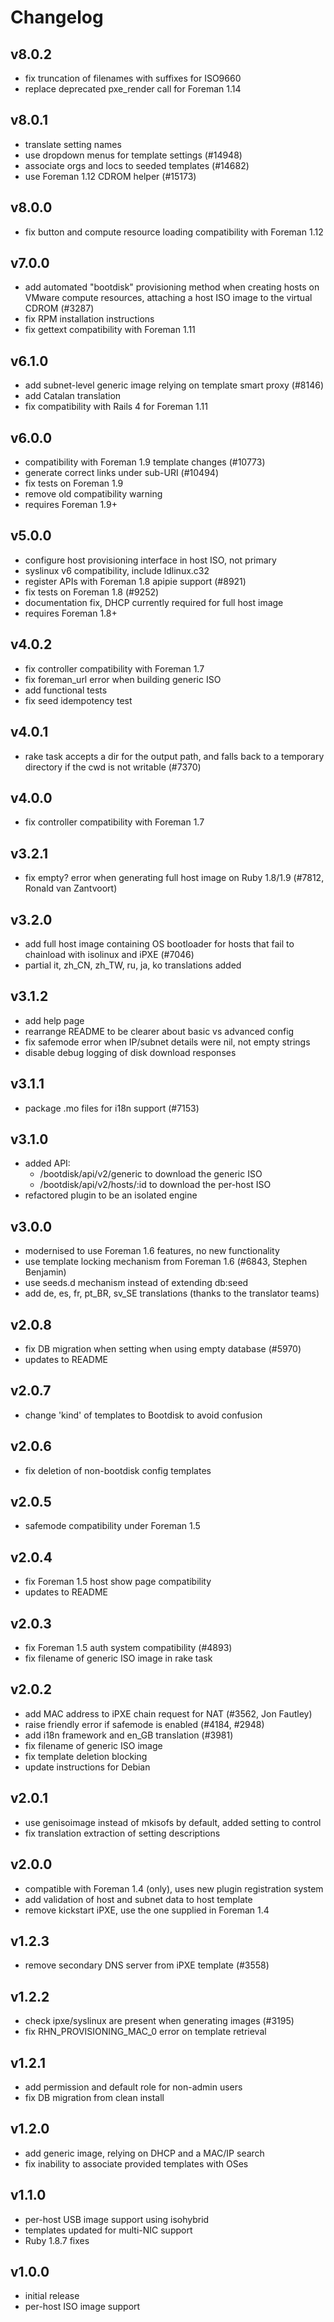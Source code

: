 # Changelog

## v8.0.2
* fix truncation of filenames with suffixes for ISO9660
* replace deprecated pxe_render call for Foreman 1.14

## v8.0.1
* translate setting names
* use dropdown menus for template settings (#14948)
* associate orgs and locs to seeded templates (#14682)
* use Foreman 1.12 CDROM helper (#15173)

## v8.0.0
* fix button and compute resource loading compatibility with Foreman 1.12

## v7.0.0
* add automated "bootdisk" provisioning method when creating hosts on VMware
  compute resources, attaching a host ISO image to the virtual CDROM (#3287)
* fix RPM installation instructions
* fix gettext compatibility with Foreman 1.11

## v6.1.0
* add subnet-level generic image relying on template smart proxy (#8146)
* add Catalan translation
* fix compatibility with Rails 4 for Foreman 1.11

## v6.0.0
* compatibility with Foreman 1.9 template changes (#10773)
* generate correct links under sub-URI (#10494)
* fix tests on Foreman 1.9
* remove old compatibility warning
* requires Foreman 1.9+

## v5.0.0
* configure host provisioning interface in host ISO, not primary
* syslinux v6 compatibility, include ldlinux.c32
* register APIs with Foreman 1.8 apipie support (#8921)
* fix tests on Foreman 1.8 (#9252)
* documentation fix, DHCP currently required for full host image
* requires Foreman 1.8+

## v4.0.2
* fix controller compatibility with Foreman 1.7
* fix foreman_url error when building generic ISO
* add functional tests
* fix seed idempotency test

## v4.0.1
* rake task accepts a dir for the output path, and falls back to a temporary
  directory if the cwd is not writable (#7370)

## v4.0.0
* fix controller compatibility with Foreman 1.7

## v3.2.1
* fix empty? error when generating full host image on Ruby 1.8/1.9 (#7812,
  Ronald van Zantvoort)

## v3.2.0
* add full host image containing OS bootloader for hosts that fail to
  chainload with isolinux and iPXE (#7046)
* partial it, zh_CN, zh_TW, ru, ja, ko translations added

## v3.1.2
* add help page
* rearrange README to be clearer about basic vs advanced config
* fix safemode error when IP/subnet details were nil, not empty strings
* disable debug logging of disk download responses

## v3.1.1
* package .mo files for i18n support (#7153)

## v3.1.0
* added API:
    * /bootdisk/api/v2/generic to download the generic ISO
    * /bootdisk/api/v2/hosts/:id to download the per-host ISO
* refactored plugin to be an isolated engine

## v3.0.0
* modernised to use Foreman 1.6 features, no new functionality
* use template locking mechanism from Foreman 1.6 (#6843, Stephen Benjamin)
* use seeds.d mechanism instead of extending db:seed
* add de, es, fr, pt_BR, sv_SE translations (thanks to the translator teams)

## v2.0.8
* fix DB migration when setting when using empty database (#5970)
* updates to README

## v2.0.7
* change 'kind' of templates to Bootdisk to avoid confusion

## v2.0.6
* fix deletion of non-bootdisk config templates

## v2.0.5
* safemode compatibility under Foreman 1.5

## v2.0.4
* fix Foreman 1.5 host show page compatibility
* updates to README

## v2.0.3
* fix Foreman 1.5 auth system compatibility (#4893)
* fix filename of generic ISO image in rake task

## v2.0.2
* add MAC address to iPXE chain request for NAT (#3562, Jon Fautley)
* raise friendly error if safemode is enabled (#4184, #2948)
* add i18n framework and en_GB translation (#3981)
* fix filename of generic ISO image
* fix template deletion blocking
* update instructions for Debian

## v2.0.1
* use genisoimage instead of mkisofs by default, added setting to control
* fix translation extraction of setting descriptions

## v2.0.0
* compatible with Foreman 1.4 (only), uses new plugin registration system
* add validation of host and subnet data to host template
* remove kickstart iPXE, use the one supplied in Foreman 1.4

## v1.2.3
* remove secondary DNS server from iPXE template (#3558)

## v1.2.2
* check ipxe/syslinux are present when generating images (#3195)
* fix RHN_PROVISIONING_MAC_0 error on template retrieval

## v1.2.1
* add permission and default role for non-admin users
* fix DB migration from clean install

## v1.2.0
* add generic image, relying on DHCP and a MAC/IP search
* fix inability to associate provided templates with OSes

## v1.1.0
* per-host USB image support using isohybrid
* templates updated for multi-NIC support
* Ruby 1.8.7 fixes

## v1.0.0
* initial release
* per-host ISO image support
